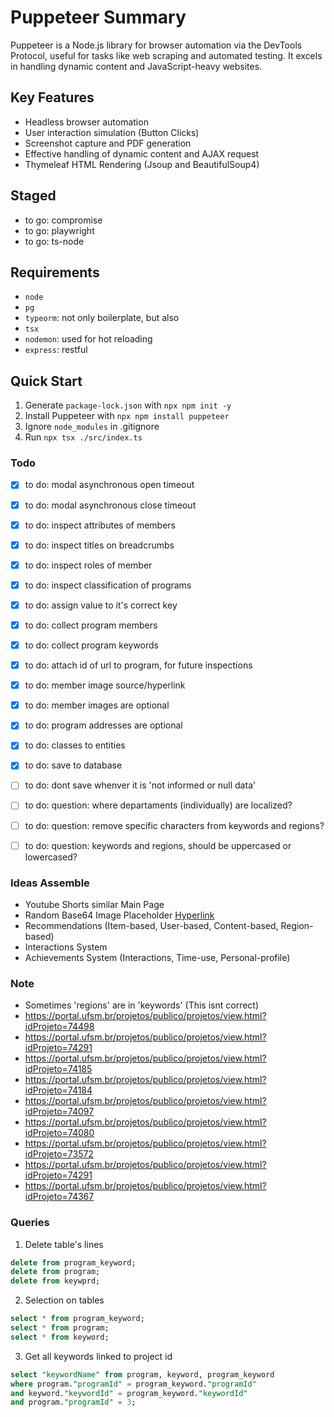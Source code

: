 # Puppeteer Summary

Puppeteer is a Node.js library for browser automation via the DevTools Protocol, useful for tasks like web scraping and automated testing. It excels in handling dynamic content and JavaScript-heavy websites.

## Key Features
- Headless browser automation
- User interaction simulation (Button Clicks)
- Screenshot capture and PDF generation
- Effective handling of dynamic content and AJAX request
- Thymeleaf HTML Rendering (Jsoup and BeautifulSoup4)

## Staged
- to go: compromise
- to go: playwright
- to go: ts-node

## Requirements
- `node`
- `pg`
- `typeorm`: not only boilerplate, but also 
- `tsx`
- `nodemon`: used for hot reloading
- `express`: restful

## Quick Start
1. Generate `package-lock.json` with `npx npm init -y`
2. Install Puppeteer with `npx npm install puppeteer`
3. Ignore `node_modules` in .gitignore
5. Run `npx tsx ./src/index.ts`

### Todo
- [x] to do: modal asynchronous open timeout
- [x] to do: modal asynchronous close timeout
- [x] to do: inspect attributes of members
- [x] to do: inspect titles on breadcrumbs 
- [x] to do: inspect roles of member 
- [x] to do: inspect classification of programs
- [x] to do: assign value to it's correct key
- [x] to do: collect program members
- [x] to do: collect program keywords
- [x] to do: attach id of url to program, for future inspections
- [x] to do: member image source/hyperlink
- [x] to do: member images are optional
- [x] to do: program addresses are optional
- [x] to do: classes to entities 
- [x] to do: save to database
- [ ] to do: dont save whenver it is 'not informed or null data'

- [ ] to do: question: where departaments (individually) are localized?
- [ ] to do: question: remove specific characters from keywords and regions?
- [ ] to do: question: keywords and regions, should be uppercased or lowercased?

### Ideas Assemble
- Youtube Shorts similar Main Page
- Random Base64 Image Placeholder [Hyperlink](https://picsum.photos/500/300?blur=10)
- Recommendations (Item-based, User-based, Content-based, Region-based)
- Interactions System
- Achievements System (Interactions, Time-use, Personal-profile)

### Note
- Sometimes 'regions' are in 'keywords' (This isnt correct)
- https://portal.ufsm.br/projetos/publico/projetos/view.html?idProjeto=74498 
- https://portal.ufsm.br/projetos/publico/projetos/view.html?idProjeto=74291
- https://portal.ufsm.br/projetos/publico/projetos/view.html?idProjeto=74185
- https://portal.ufsm.br/projetos/publico/projetos/view.html?idProjeto=74184
- https://portal.ufsm.br/projetos/publico/projetos/view.html?idProjeto=74097
- https://portal.ufsm.br/projetos/publico/projetos/view.html?idProjeto=74080
- https://portal.ufsm.br/projetos/publico/projetos/view.html?idProjeto=73572
- https://portal.ufsm.br/projetos/publico/projetos/view.html?idProjeto=74291
- https://portal.ufsm.br/projetos/publico/projetos/view.html?idProjeto=74367

### Queries

1. Delete table's lines
```sql
delete from program_keyword;
delete from program;
delete from keywprd;
```

2. Selection on tables
```sql
select * from program_keyword;
select * from program;
select * from keyword;
```

3. Get all keywords linked to project id
```sql
select "keywordName" from program, keyword, program_keyword
where program."programId" = program_keyword."programId"
and keyword."keywordId" = program_keyword."keywordId"
and program."programId" = 3;
```
